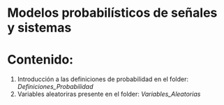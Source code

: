 #                  Modelos probabilísticos de señales y sistemas 

# Contenido:
1. Introducción a las definiciones de probabilidad en el folder: *Definiciones_Probabilidad*
2. Variables aleatoriras presente en el folder: *Variables_Aleatorias*
